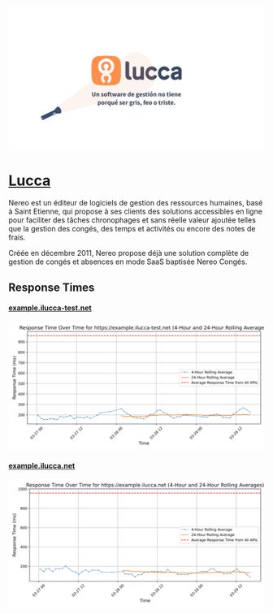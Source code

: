 [![Visit Lucca](imagePreview.jpg)](https://lucca-hr.com)

# [Lucca](https://lucca-hr.com)

Nereo est un éditeur de logiciels de gestion des ressources humaines, basé à Saint Etienne, qui propose à ses clients des solutions accessibles en ligne pour faciliter des tâches chronophages et sans réelle valeur ajoutée telles que la gestion des congés, des temps et activités ou encore des notes de frais.

Créée en décembre 2011, Nereo propose déjà une solution complète de gestion de congés et absences en mode SaaS baptisée Nereo Congés.

## Response Times

#### [example.ilucca-test.net](https://example.ilucca-test.net)

![example.ilucca-test.net](response-time-charts/6578616d706c652e696c756363612d746573742e6e6574.svg)
#### [example.ilucca.net](https://example.ilucca.net)

![example.ilucca.net](response-time-charts/6578616d706c652e696c756363612e6e6574.svg)
